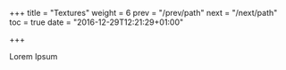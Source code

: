 +++
title = "Textures"
weight = 6
prev = "/prev/path"
next = "/next/path"
toc = true
date = "2016-12-29T12:21:29+01:00"

+++

Lorem Ipsum
